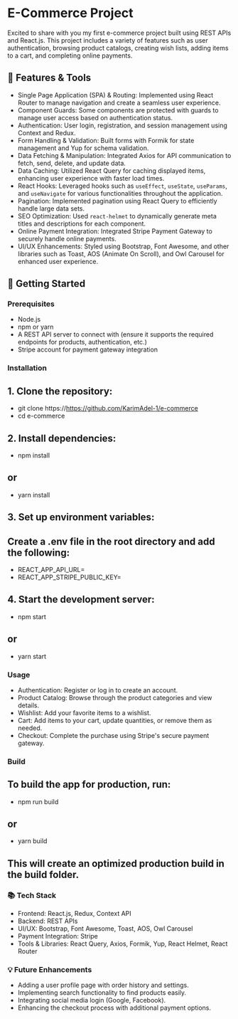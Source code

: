 # E-Commerce Project

Excited to share with you my first e-commerce project built using REST APIs and React.js. This project includes a variety of features such as user authentication, browsing product catalogs, creating wish lists, adding items to a cart, and completing online payments.

## 🔗 Features & Tools

- Single Page Application (SPA) & Routing: Implemented using React Router to manage navigation and create a seamless user experience.
- Component Guards: Some components are protected with guards to manage user access based on authentication status.
- Authentication: User login, registration, and session management using Context and Redux.
- Form Handling & Validation: Built forms with Formik for state management and Yup for schema validation.
- Data Fetching & Manipulation: Integrated Axios for API communication to fetch, send, delete, and update data.
- Data Caching: Utilized React Query for caching displayed items, enhancing user experience with faster load times.
- React Hooks: Leveraged hooks such as `useEffect`, `useState`, `useParams`, and `useNavigate` for various functionalities throughout the application.
- Pagination: Implemented pagination using React Query to efficiently handle large data sets.
- SEO Optimization: Used `react-helmet` to dynamically generate meta titles and descriptions for each component.
- Online Payment Integration: Integrated Stripe Payment Gateway to securely handle online payments.
- UI/UX Enhancements: Styled using Bootstrap, Font Awesome, and other libraries such as Toast, AOS (Animate On Scroll), and Owl Carousel for enhanced user experience.

## 🚀 Getting Started

### Prerequisites

- Node.js
- npm or yarn
- A REST API server to connect with (ensure it supports the required endpoints for products, authentication, etc.)
- Stripe account for payment gateway integration

### Installation

## 1. Clone the repository:
- git clone https://https://github.com/KarimAdel-1/e-commerce
- cd e-commerce

## 2. Install dependencies:
- npm install
## or
- yarn install

## 3. Set up environment variables:
## Create a .env file in the root directory and add the following:
- REACT_APP_API_URL=<Your API URL>
- REACT_APP_STRIPE_PUBLIC_KEY=<Your Stripe Public Key>

## 4. Start the development server:
- npm start
## or
- yarn start

### Usage

-  Authentication: Register or log in to create an account.
-  Product Catalog: Browse through the product categories and view details.
-  Wishlist: Add your favorite items to a wishlist.
-  Cart: Add items to your cart, update quantities, or remove them as needed.
-  Checkout: Complete the purchase using Stripe's secure payment gateway.

### Build

## To build the app for production, run:
- npm run build
## or
- yarn build

## This will create an optimized production build in the build folder.

### 📚 Tech Stack

-  Frontend: React.js, Redux, Context API
-  Backend: REST APIs
-  UI/UX: Bootstrap, Font Awesome, Toast, AOS, Owl Carousel
-  Payment Integration: Stripe
-  Tools & Libraries: React Query, Axios, Formik, Yup, React Helmet, React Router

### 💡 Future Enhancements

-  Adding a user profile page with order history and settings.
-  Implementing search functionality to find products easily.
-  Integrating social media login (Google, Facebook).
-  Enhancing the checkout process with additional payment options.

